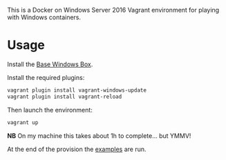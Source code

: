 This is a Docker on Windows Server 2016 Vagrant environment for playing with Windows containers.

# Usage

Install the [Base Windows Box](https://github.com/rgl/windows-2016-vagrant).

Install the required plugins:

```bash
vagrant plugin install vagrant-windows-update
vagrant plugin install vagrant-reload
```

Then launch the environment:

```bash
vagrant up
```

**NB** On my machine this takes about 1h to complete... but YMMV!

At the end of the provision the [examples](examples/) are run.
